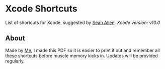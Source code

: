 # Xcode Shortcuts

List of shortcuts for Xcode, suggested by [Sean Allen](https://twitter.com/seanallen_dev).
*Xcode version: v10.0*

## About

Made by [Me](https://twitter.com/emin_roblack), I made this PDF so it is easier to print it out and remember all these shortcuts before muscle memory kicks in.
Updates will be provided regularly.
